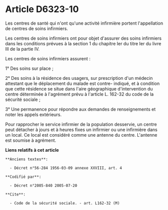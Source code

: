 # Article D6323-10

Les centres de santé qui n'ont qu'une activité infirmière portent l'appellation de centres de soins infirmiers.

Les centres de soins infirmiers ont pour objet d'assurer des soins infirmiers dans les conditions prévues à la section 1 du
chapitre Ier du titre Ier du livre III de la partie IV.

Les centres de soins infirmiers assurent :

1° Des soins sur place ;

2° Des soins à la résidence des usagers, sur prescription d'un médecin attestant que le déplacement du malade est contre-
indiqué, et à condition que cette résidence se situe dans l'aire géographique d'intervention du centre déterminée à
l'agrément prévu à l'article L. 162-32 du code de la sécurité sociale ;

3° Une permanence pour répondre aux demandes de renseignements et noter les appels extérieurs.

Pour rapprocher le service infirmier de la population desservie, un centre peut détacher à jours et à heures fixes un
infirmier ou une infirmière dans un local. Ce local est considéré comme une antenne du centre. L'antenne est soumise à
agrément.

**Liens relatifs à cet article**

	**Anciens textes**:

	  - Décret n°56-284 1956-03-09 annexe XXVIII, art. 4

	**Codifié par**:

	  - Décret n°2005-840 2005-07-20

	**Cite**:

	  - Code de la sécurité sociale. - art. L162-32 (M)
